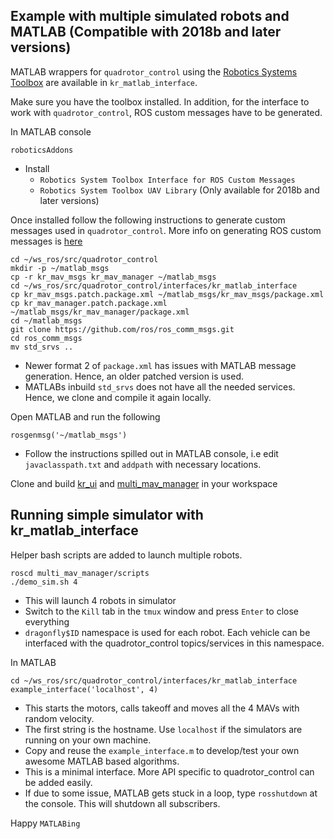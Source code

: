 ## Example with multiple simulated robots and MATLAB (Compatible with 2018b and later versions)

MATLAB wrappers for `quadrotor_control` using the [Robotics Systems Toolbox](https://www.mathworks.com/help/robotics/index.html?s_tid=CRUX_lftnav) are available in `kr_matlab_interface`.

Make sure you have the toolbox installed. In addition, for the interface to work with `quadrotor_control`, ROS custom messages have to be generated.

In MATLAB console
```
roboticsAddons
```
 * Install
   * `Robotics System Toolbox Interface for ROS Custom Messages`
   * `Robotics System Toolbox UAV Library` (Only available for 2018b and later versions)

Once installed follow the following instructions to generate custom messages used in `quadrotor_control`. More info on generating ROS custom messages is [here](https://www.mathworks.com/help/robotics/ref/rosgenmsg.html)

```
cd ~/ws_ros/src/quadrotor_control
mkdir -p ~/matlab_msgs
cp -r kr_mav_msgs kr_mav_manager ~/matlab_msgs
cd ~/ws_ros/src/quadrotor_control/interfaces/kr_matlab_interface
cp kr_mav_msgs.patch.package.xml ~/matlab_msgs/kr_mav_msgs/package.xml
cp kr_mav_manager.patch.package.xml ~/matlab_msgs/kr_mav_manager/package.xml
cd ~/matlab_msgs
git clone https://github.com/ros/ros_comm_msgs.git
cd ros_comm_msgs
mv std_srvs ..
```
 * Newer format 2 of `package.xml` has issues with MATLAB message generation. Hence, an older patched version is used.
 * MATLABs inbuild `std_srvs` does not have all the needed services. Hence, we clone and compile it again locally.

Open MATLAB and run the following

```
rosgenmsg('~/matlab_msgs')
```

 * Follow the instructions spilled out in MATLAB console, i.e edit `javaclasspath.txt` and `addpath` with necessary locations.

Clone and build [kr_ui](https://github.com/KumarRobotics/kr_ui) and [multi_mav_manager](https://github.com/KumarRobotics/multi_mav_manager) in your workspace

## Running simple simulator with kr_matlab_interface

Helper bash scripts are added to launch multiple robots.
```
roscd multi_mav_manager/scripts
./demo_sim.sh 4
```
 * This will launch 4 robots in simulator
 * Switch to the `Kill` tab in the `tmux` window and press `Enter` to close everything
 * `dragonfly$ID` namespace is used for each robot. Each vehicle can be interfaced with the quadrotor_control topics/services in this namespace.

In MATLAB
```
cd ~/ws_ros/src/quadrotor_control/interfaces/kr_matlab_interface
example_interface('localhost', 4)
```
 * This starts the motors, calls takeoff and moves all the 4 MAVs with random velocity.
 * The first string is the hostname. Use `localhost` if the simulators are running on your own machine.
 * Copy and reuse the `example_interface.m` to develop/test your own awesome MATLAB based algorithms.
 * This is a minimal interface. More API specific to quadrotor_control can be added easily.
 * If due to some issue, MATLAB gets stuck in a loop, type `rosshutdown` at the console. This will shutdown all subscribers.

Happy `MATLABing`
